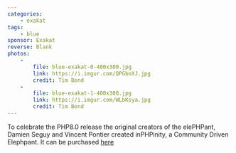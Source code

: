 ```yaml
---
categories:
    - exakat
tags:
    - blue
sponsor: Exakat
reverse: Blank
photos:
    -
        file: blue-exakat-0-400x300.jpg
        link: https://i.imgur.com/QPGboXJ.jpg
        credit: Tim Bond
    -
        file: blue-exakat-1-400x300.jpg
        link: https://i.imgur.com/WLbKsya.jpg
        credit: Tim Bond
---
```

To celebrate the PHP8.0 release the original creators of the elePHPant, Damien
Seguy and Vincent Pontier created inPHPinity, a Community Driven Elephpant.  It
can be purchased [here](http://inphpinity.elephpant.com/)
